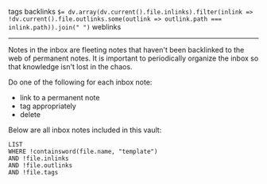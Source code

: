 tags 
backlinks `$= dv.array(dv.current().file.inlinks).filter(inlink => !dv.current().file.outlinks.some(outlink => outlink.path === inlink.path)).join(" ")`
weblinks 
___
Notes in the inbox are fleeting notes that haven't been backlinked to the web of permanent notes. It is important to periodically organize the inbox so that knowledge isn't lost in the chaos.

Do one of the following for each inbox note:
- link to a permanent note
- tag appropriately
- delete

Below are all inbox notes included in this vault: 
```dataview
LIST
WHERE !containsword(file.name, "template")
AND !file.inlinks 
AND !file.outlinks
AND !file.tags
```